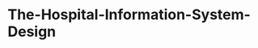 # The-Hospital-Information-System-Design
<img src ="https://user-images.githubusercontent.com/114557942/210154582-e6ad8291-809b-467c-9ba8-c624ebd43d96.jpeg" alt="" title ="">
<img src ="https://user-images.githubusercontent.com/114557942/210154650-102d4d0f-642d-4d4b-a545-b8e49fd8a0e4.PNG" alt="" title ="">
<img src ="https://user-images.githubusercontent.com/114557942/210154665-b40a3c8b-6f37-454f-ab0d-e8f0b7d5485c.jpeg" alt="" title ="">
<img src ="https://user-images.githubusercontent.com/114557942/210154717-c57f7442-4de7-4100-9a3b-557965b1abb1.jpeg" alt="" title ="">
<img src ="https://user-images.githubusercontent.com/114557942/210154786-15941613-08e2-4f33-b341-d435e15b6320.jpeg" alt="" title ="">
<img src ="https://user-images.githubusercontent.com/114557942/210154811-77e3edaf-4440-464f-b7ea-a08806fc751f.jpeg" alt="" title ="">
<img src ="https://user-images.githubusercontent.com/114557942/210154818-de6e6b01-dd2a-4c61-ad61-d5634b294211.jpeg" alt="" title ="">
